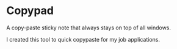 # Copypad
A copy-paste sticky note that always stays on top of all windows. 


I created this tool to quick copypaste for my job applications.
